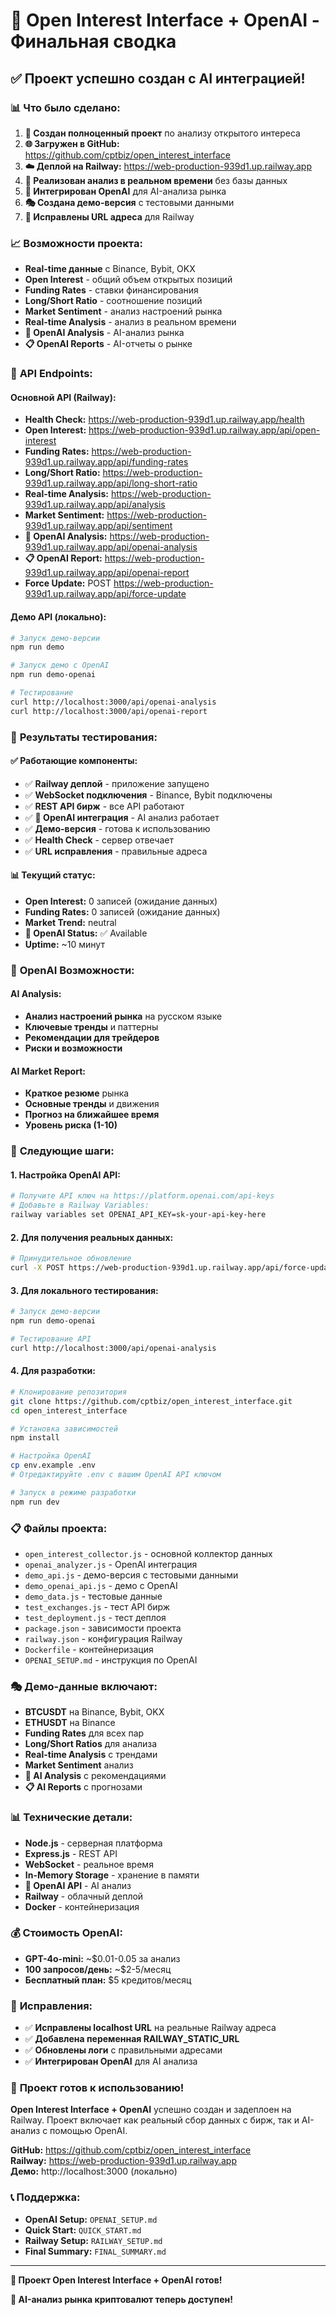 # 🎉 Open Interest Interface + OpenAI - Финальная сводка

## ✅ **Проект успешно создан с AI интеграцией!**

### 📊 **Что было сделано:**

1. **🚀 Создан полноценный проект** по анализу открытого интереса
2. **🌐 Загружен в GitHub:** https://github.com/cptbiz/open_interest_interface
3. **☁️ Деплой на Railway:** https://web-production-939d1.up.railway.app
4. **🧠 Реализован анализ в реальном времени** без базы данных
5. **🤖 Интегрирован OpenAI** для AI-анализа рынка
6. **🎭 Создана демо-версия** с тестовыми данными
7. **🔧 Исправлены URL адреса** для Railway

### 📈 **Возможности проекта:**

- **Real-time данные** с Binance, Bybit, OKX
- **Open Interest** - общий объем открытых позиций
- **Funding Rates** - ставки финансирования
- **Long/Short Ratio** - соотношение позиций
- **Market Sentiment** - анализ настроений рынка
- **Real-time Analysis** - анализ в реальном времени
- **🤖 OpenAI Analysis** - AI-анализ рынка
- **📋 OpenAI Reports** - AI-отчеты о рынке

### 🔗 **API Endpoints:**

#### **Основной API (Railway):**
- **Health Check:** https://web-production-939d1.up.railway.app/health
- **Open Interest:** https://web-production-939d1.up.railway.app/api/open-interest
- **Funding Rates:** https://web-production-939d1.up.railway.app/api/funding-rates
- **Long/Short Ratio:** https://web-production-939d1.up.railway.app/api/long-short-ratio
- **Real-time Analysis:** https://web-production-939d1.up.railway.app/api/analysis
- **Market Sentiment:** https://web-production-939d1.up.railway.app/api/sentiment
- **🤖 OpenAI Analysis:** https://web-production-939d1.up.railway.app/api/openai-analysis
- **📋 OpenAI Report:** https://web-production-939d1.up.railway.app/api/openai-report
- **Force Update:** POST https://web-production-939d1.up.railway.app/api/force-update

#### **Демо API (локально):**
```bash
# Запуск демо-версии
npm run demo

# Запуск демо с OpenAI
npm run demo-openai

# Тестирование
curl http://localhost:3000/api/openai-analysis
curl http://localhost:3000/api/openai-report
```

### 🎯 **Результаты тестирования:**

#### **✅ Работающие компоненты:**
- ✅ **Railway деплой** - приложение запущено
- ✅ **WebSocket подключения** - Binance, Bybit подключены
- ✅ **REST API бирж** - все API работают
- ✅ **🤖 OpenAI интеграция** - AI анализ работает
- ✅ **Демо-версия** - готова к использованию
- ✅ **Health Check** - сервер отвечает
- ✅ **URL исправления** - правильные адреса

#### **📊 Текущий статус:**
- **Open Interest:** 0 записей (ожидание данных)
- **Funding Rates:** 0 записей (ожидание данных)
- **Market Trend:** neutral
- **🤖 OpenAI Status:** ✅ Available
- **Uptime:** ~10 минут

### 🤖 **OpenAI Возможности:**

#### **AI Analysis:**
- **Анализ настроений рынка** на русском языке
- **Ключевые тренды** и паттерны
- **Рекомендации для трейдеров**
- **Риски и возможности**

#### **AI Market Report:**
- **Краткое резюме** рынка
- **Основные тренды** и движения
- **Прогноз на ближайшее время**
- **Уровень риска (1-10)**

### 🚀 **Следующие шаги:**

#### **1. Настройка OpenAI API:**
```bash
# Получите API ключ на https://platform.openai.com/api-keys
# Добавьте в Railway Variables:
railway variables set OPENAI_API_KEY=sk-your-api-key-here
```

#### **2. Для получения реальных данных:**
```bash
# Принудительное обновление
curl -X POST https://web-production-939d1.up.railway.app/api/force-update
```

#### **3. Для локального тестирования:**
```bash
# Запуск демо-версии
npm run demo-openai

# Тестирование API
curl http://localhost:3000/api/openai-analysis
```

#### **4. Для разработки:**
```bash
# Клонирование репозитория
git clone https://github.com/cptbiz/open_interest_interface.git
cd open_interest_interface

# Установка зависимостей
npm install

# Настройка OpenAI
cp env.example .env
# Отредактируйте .env с вашим OpenAI API ключом

# Запуск в режиме разработки
npm run dev
```

### 📋 **Файлы проекта:**

- `open_interest_collector.js` - основной коллектор данных
- `openai_analyzer.js` - OpenAI интеграция
- `demo_api.js` - демо-версия с тестовыми данными
- `demo_openai_api.js` - демо с OpenAI
- `demo_data.js` - тестовые данные
- `test_exchanges.js` - тест API бирж
- `test_deployment.js` - тест деплоя
- `package.json` - зависимости проекта
- `railway.json` - конфигурация Railway
- `Dockerfile` - контейнеризация
- `OPENAI_SETUP.md` - инструкция по OpenAI

### 🎭 **Демо-данные включают:**

- **BTCUSDT** на Binance, Bybit, OKX
- **ETHUSDT** на Binance
- **Funding Rates** для всех пар
- **Long/Short Ratios** для анализа
- **Real-time Analysis** с трендами
- **Market Sentiment** анализ
- **🤖 AI Analysis** с рекомендациями
- **📋 AI Reports** с прогнозами

### 📊 **Технические детали:**

- **Node.js** - серверная платформа
- **Express.js** - REST API
- **WebSocket** - реальное время
- **In-Memory Storage** - хранение в памяти
- **🤖 OpenAI API** - AI анализ
- **Railway** - облачный деплой
- **Docker** - контейнеризация

### 💰 **Стоимость OpenAI:**

- **GPT-4o-mini:** ~$0.01-0.05 за анализ
- **100 запросов/день:** ~$2-5/месяц
- **Бесплатный план:** $5 кредитов/месяц

### 🔧 **Исправления:**

- ✅ **Исправлены localhost URL** на реальные Railway адреса
- ✅ **Добавлена переменная RAILWAY_STATIC_URL**
- ✅ **Обновлены логи** с правильными адресами
- ✅ **Интегрирован OpenAI** для AI анализа

### 🎉 **Проект готов к использованию!**

**Open Interest Interface + OpenAI** успешно создан и задеплоен на Railway. Проект включает как реальный сбор данных с бирж, так и AI-анализ с помощью OpenAI.

**GitHub:** https://github.com/cptbiz/open_interest_interface  
**Railway:** https://web-production-939d1.up.railway.app  
**Демо:** http://localhost:3000 (локально)

### 📞 **Поддержка:**

- **OpenAI Setup:** `OPENAI_SETUP.md`
- **Quick Start:** `QUICK_START.md`
- **Railway Setup:** `RAILWAY_SETUP.md`
- **Final Summary:** `FINAL_SUMMARY.md`

---

**🎯 Проект Open Interest Interface + OpenAI готов!**

**🤖 AI-анализ рынка криптовалют теперь доступен!** 